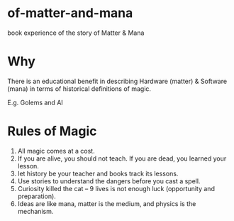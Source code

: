 # of-matter-and-mana
book experience of the story of Matter &amp; Mana 

# Why 
There is an educational benefit in describing Hardware (matter) & Software (mana) in terms of historical definitions of magic. 

E.g. Golems and AI 

# Rules of Magic
1. All magic comes at a cost.
2. If you are alive, you should not teach. If you are dead, you learned your lesson.
3. let history be your teacher and books track its lessons.
4. Use stories to understand the dangers before you cast a spell.
5. Curiosity killed the cat – 9 lives is not enough luck (opportunity and preparation).
6. Ideas are like mana, matter is the medium, and physics is the mechanism.
